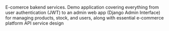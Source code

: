 E-comerce bakend services.
Demo application covering everything from user authentication (JWT) to an admin web app (Django Admin Interface) for managing products, stock, and users, along with essential e-commerce platform API service design
